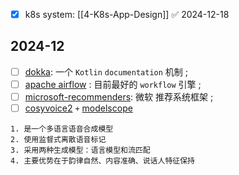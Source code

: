 

- [x] k8s system: [[4-K8s-App-Design]] ✅ 2024-12-18

## 2024-12

- [ ] [dokka](https://github.com/Kotlin/dokka): 一个 `Kotlin` `documentation` 机制 ;
- [ ] [apache airflow](https://airflow.apache.org/docs/apache-airflow/2.10.4/) : 目前最好的 `workflow` 引擎 ;
- [ ] [microsoft-recommenders](https://recommenders-team.github.io/recommenders/intro.html#): 微软 推荐系统框架 ;
- [ ] [cosyvoice2](https://funaudiollm.github.io/cosyvoice2/) `+`  [modelscope](https://www.modelscope.cn/models/iic/CosyVoice2-0.5B/summary)

```
1. 是一个多语言语音合成模型
2. 使用监督式离散语音标记
3. 采用两种生成模型：语言模型和流匹配
4. 主要优势在于韵律自然、内容准确、说话人特征保持
```






